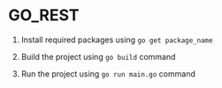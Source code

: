 # GO_REST

1. Install required packages using `go get package_name`

2. Build the project using `go build` command

3. Run the project using `go run main.go` command
